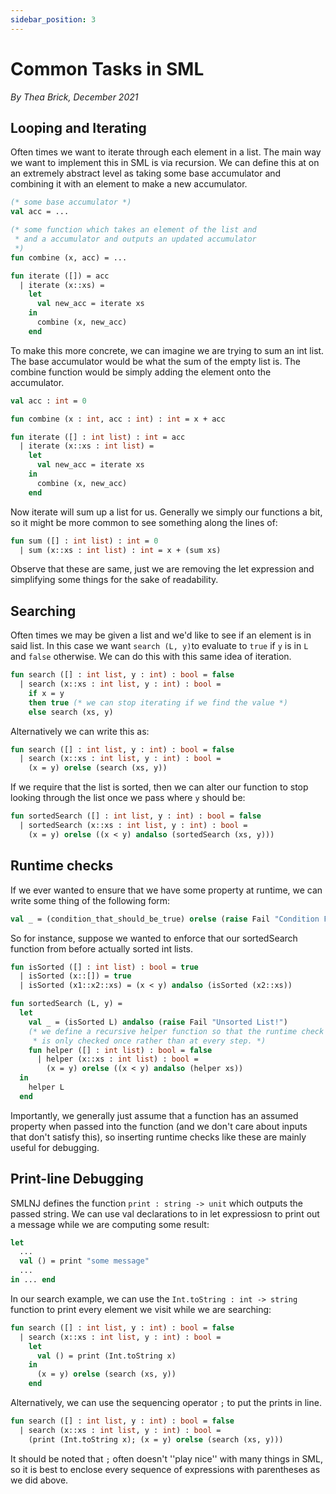 ```yaml
---
sidebar_position: 3
---
```


# Common Tasks in SML

_By Thea Brick, December 2021_

## Looping and Iterating

Often times we want to iterate through each element in a list. The main way we want to implement this in SML is via recursion. We can define this at on an extremely abstract level as taking some base accumulator and combining it with an element to make a new accumulator.

```sml
(* some base accumulator *)
val acc = ...

(* some function which takes an element of the list and
 * and a accumulator and outputs an updated accumulator
 *)
fun combine (x, acc) = ...

fun iterate ([]) = acc
  | iterate (x::xs) =
    let
      val new_acc = iterate xs
    in
      combine (x, new_acc)
    end
```

To make this more concrete, we can imagine we are trying to sum an int list. The base accumulator would be what the sum of the empty list is. The combine function would be simply adding the element onto the accumulator.

```sml
val acc : int = 0

fun combine (x : int, acc : int) : int = x + acc

fun iterate ([] : int list) : int = acc
  | iterate (x::xs : int list) =
    let
      val new_acc = iterate xs
    in
      combine (x, new_acc)
    end
```

Now iterate will sum up a list for us. Generally we simply our functions a bit, so it might be more common to see something along the lines of:

```sml
fun sum ([] : int list) : int = 0
  | sum (x::xs : int list) : int = x + (sum xs)
```

Observe that these are same, just we are removing the let expression and simplifying some things for the sake of readability.

## Searching

Often times we may be given a list and we'd like to see if an element is in said list. In this case we want `search (L, y)`to evaluate to `true` if `y` is in `L` and `false` otherwise. We can do this with this same idea of iteration.

```sml
fun search ([] : int list, y : int) : bool = false
  | search (x::xs : int list, y : int) : bool =
    if x = y
    then true (* we can stop iterating if we find the value *)
    else search (xs, y)
```

Alternatively we can write this as:

```sml
fun search ([] : int list, y : int) : bool = false
  | search (x::xs : int list, y : int) : bool =
    (x = y) orelse (search (xs, y))
```

If we require that the list is sorted, then we can alter our function to stop looking through the list once we pass where `y` should be:

```sml
fun sortedSearch ([] : int list, y : int) : bool = false
  | sortedSearch (x::xs : int list, y : int) : bool =
    (x = y) orelse ((x < y) andalso (sortedSearch (xs, y)))
```

## Runtime checks

If we ever wanted to ensure that we have some property at runtime, we can write some thing of the following form:

```sml
val _ = (condition_that_should_be_true) orelse (raise Fail "Condition False!")
```

So for instance, suppose we wanted to enforce that our sortedSearch function from before actually sorted int lists.

```sml
fun isSorted ([] : int list) : bool = true
  | isSorted (x::[]) = true
  | isSorted (x1::x2::xs) = (x < y) andalso (isSorted (x2::xs))

fun sortedSearch (L, y) =
  let
    val _ = (isSorted L) andalso (raise Fail "Unsorted List!")
    (* we define a recursive helper function so that the runtime check
     * is only checked once rather than at every step. *)
    fun helper ([] : int list) : bool = false
      | helper (x::xs : int list) : bool =
        (x = y) orelse ((x < y) andalso (helper xs))
  in
    helper L
  end
```

Importantly, we generally just assume that a function has an assumed property when passed into the function (and we don't care about inputs that don't satisfy this), so inserting runtime checks like these are mainly useful for debugging.

## Print-line Debugging

SMLNJ defines the function `print : string -> unit` which outputs the passed string. We can use val declarations to in let expressiosn to print out a message while we are computing some result:

```sml
let
  ...
  val () = print "some message"
  ...
in ... end
```

In our search example, we can use the `Int.toString : int -> string` function to print every element we visit while we are searching:

```sml
fun search ([] : int list, y : int) : bool = false
  | search (x::xs : int list, y : int) : bool =
    let
      val () = print (Int.toString x)
    in
      (x = y) orelse (search (xs, y))
    end
```

Alternatively, we can use the sequencing operator `;` to put the prints in line.

```sml
fun search ([] : int list, y : int) : bool = false
  | search (x::xs : int list, y : int) : bool =
    (print (Int.toString x); (x = y) orelse (search (xs, y)))
```

It should be noted that `;` often doesn't ''play nice'' with many things in SML, so it is best to enclose every sequence of expressions with parentheses as we did above.
